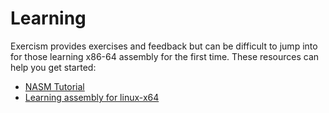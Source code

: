 # Learning

Exercism provides exercises and feedback but can be difficult to jump into for
those learning x86-64 assembly for the first time. These resources can help you
get started:

* [NASM Tutorial](https://cs.lmu.edu/~ray/notes/nasmtutorial/)
* [Learning assembly for linux-x64](https://github.com/0xAX/asm)
